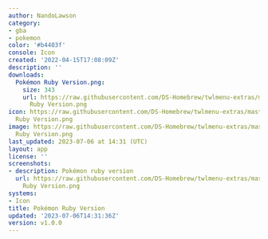 ```yaml
---
author: NandoLawson
category:
- gba
- pokemon
color: '#b4403f'
console: Icon
created: '2022-04-15T17:08:09Z'
description: ''
downloads:
  Pokémon Ruby Version.png:
    size: 343
    url: https://raw.githubusercontent.com/DS-Homebrew/twlmenu-extras/master/_nds/TWiLightMenu/icons/Pokémon
      Ruby Version.png
icon: https://raw.githubusercontent.com/DS-Homebrew/twlmenu-extras/master/_nds/TWiLightMenu/icons/Pokémon
  Ruby Version.png
image: https://raw.githubusercontent.com/DS-Homebrew/twlmenu-extras/master/_nds/TWiLightMenu/icons/Pokémon
  Ruby Version.png
last_updated: 2023-07-06 at 14:31 (UTC)
layout: app
license: ''
screenshots:
- description: Pokémon ruby version
  url: https://raw.githubusercontent.com/DS-Homebrew/twlmenu-extras/master/_nds/TWiLightMenu/icons/Pokémon
    Ruby Version.png
systems:
- Icon
title: Pokémon Ruby Version
updated: '2023-07-06T14:31:36Z'
version: v1.0.0
---
```

